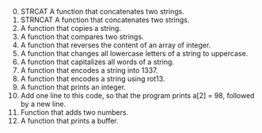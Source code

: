 0. STRCAT A function that concatenates two strings.
1. STRNCAT A function that concatenates two strings.
2. A function that copies a string.
3. A function that compares two strings.
4. A function that reverses the content of an array of integer.
5. A function that changes all lowercase letters of a string to uppercase.
6. A function that capitalizes all words of a string.
7. A function that encodes a string into 1337.
8. A function that encodes a string using rot13.
9. A function that prints an integer.
10. Add one line to this code, so that the program prints a[2] = 98, followed by a new line.
11. Function that adds two numbers.
12. A function that prints a buffer.